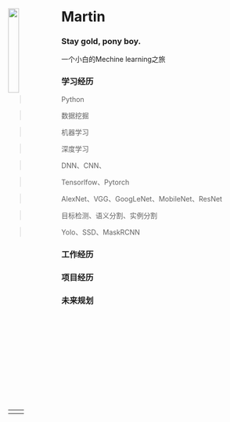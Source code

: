 # <img src="https://cdn.jsdelivr.net/gh/lblbk/picgo/img/default3.jpg" align="left" height=21% width=21% >Martin

### Stay gold, pony boy.

一个小白的Mechine learning之旅



### 学习经历

> Python

> 数据挖掘

> 机器学习

> 深度学习

> DNN、CNN、

> Tensorlfow、Pytorch

> AlexNet、VGG、GoogLeNet、MobileNet、ResNet

> 目标检测、语义分割、实例分割

> Yolo、SSD、MaskRCNN

### 工作经历

### 项目经历

### 未来规划

|      |      |
| ---- | ---- |
|      |      |

